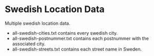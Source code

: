 # Swedish Location Data
Multiple swedish location data.

- all-swedish-cities.txt contains every swedish city.
- all-swedish-postnummer.txt contains each postnummer with the associated city.
- all-swedish-streets.txt contains each street name in Sweden.
